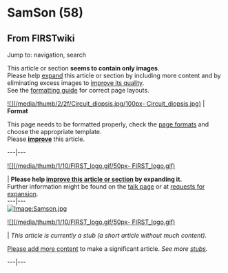 # SamSon (58)

## From FIRSTwiki

Jump to: navigation, search

This article or section **seems to contain only images**.<br>
Please help [expand](http://firstwiki.net/index.php?title=SamSon_%2858%29&action=edit "http://firstwiki.net/index.php?title=SamSon_%2858%29&action=edit") this article or section by including more content and by eliminating excess images to [improve its quality](FIRSTwiki:Style_guide "FIRSTwiki:Style
guide").<br>
See the [formatting guide](FIRSTwiki:Page_formats "FIRSTwiki:Page
formats") for correct page layouts.

[![](/media/thumb/2/2f/Circuit_diopsis.jpg/100px-
Circuit_diopsis.jpg)](Image:Circuit_diopsis.jpg) | **Format**

This page needs to be formatted properly, check the [page formats](FIRSTwiki:Page_formats "FIRSTwiki:Page formats") and choose the appropriate template.<br>
Please **[improve](http://firstwiki.net/index.php?title=SamSon_%2858%29&action=edit "http://firstwiki.net/index.php?title=SamSon_%2858%29&action=edit")** this article.

---|---

[![](/media/thumb/1/10/FIRST_logo.gif/50px-
FIRST_logo.gif)](Image:FIRST_logo.gif)

| **Please help [improve this article or section](http://firstwiki.net/index.php?title=SamSon_%2858%29&action=edit "http://firstwiki.net/index.php?title=SamSon_%2858%29&action=edit") by expanding it.**<br>
Further information might be found on the [talk page](/index.php?title=Talk:SamSon_%2858%29&action=edit "Talk:SamSon \(58\)") or at [requests for expansion](FIRSTwiki:Requests_for_expansion "FIRSTwiki:Requests for expansion").<br>
---|---<br>
[![Image:Samson.jpg](/media/b/b4/Samson.jpg)](Image:Samson.jpg "Image:Samson.jpg")

[![](/media/thumb/1/10/FIRST_logo.gif/50px-
FIRST_logo.gif)](Image:FIRST_logo.gif)

| _This article is currently a stub (a short article without much content)._

[Please add more content](http://firstwiki.net/index.php?title=SamSon_%2858%29&action=edit "http://firstwiki.net/index.php?title=SamSon_%2858%29&action=edit") to make a significant article. _See more [stubs](Special:Shortpages "Special:Shortpages")._

---|---
